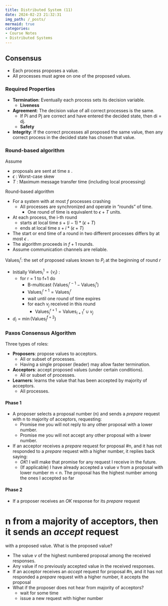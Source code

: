 ```yaml
---
title: Distributed System (11)
date: 2024-02-23 21:32:31
img_path: /_posts/
mermaid: true
categories:
- Course Notes
- Distributed Systems
---
```


## Consensus

- Each process proposes a value.
- All processes must agree on one of the proposed values.

### Required Properties

- **Termination**: Eventually each process sets its decision variable.
  - **Liveness**
- **Agreement**: The decision value of all correct processes is the same.
  - If Pi and Pj are correct and have entered the decided state, then di = dj.
  - **Safety**
- **Integrity**: If the correct processes all proposed the same value, then any correct process in the decided state has chosen that value.

### Round-based algorithm

Assume

- proposals are sent at time $s$ .
- $\epsilon$ : Worst-case skew
- $T$ : Maximum message transfer time (including local processing)

Round-based algorithm

- For a system with at most $f$ processes crashing
  - All processes are synchronized and operate in “rounds” of time.
    - One round of time is equivalent to $\epsilon + T$ units.
- At each process, the i-th round
  - starts at local time $s + (i -1)*(\epsilon + T)$
  - ends at local time $s + i*(\epsilon + T)$
- The start or end time of a round in two different processes differs by at most $\epsilon$ .
- The algorithm proceeds in $f+1$ rounds.
- Assume communication channels are reliable.

$\text{Values}_{i}^{r}$: the set of proposed values known to $P_i$ at the beginning of round $r$

- Initially $\text{Values}_{i}^{1} = \{v_i\}$ :
  - for r = 1 to f+1 do
    - B-multicast $(\text{Values}_{i}^{r-1} - \text{Values}_{i}^{r})$
    - $\text{Values}_{i}^{r+1} = \text{Values}_{i}^{r}$
    - wait until one round of time expires
    - for each $v_j$ received in this round
      - $\text{Values}_{i}^{r+1} = \text{Values}_{i+1}^{r} \cup v_j$
- $d_i = \min(\text{Values}_{i}^{f+2})$

### Paxos Consensus Algorithm

Three types of roles:

- **Proposers**: propose values to acceptors.
  - All or subset of processes.
  - Having a single proposer (leader) may allow faster termination.
- **Acceptors**: accept proposed values (under certain conditions).
  - All or subset of processes.
- **Learners**: learns the value that has been accepted by majority of acceptors.
  - All processes.

<!-- #### Try 1: Single Phase

- A proposer multicasts its proposed value to a large enough set (larger than majority) of acceptors.
- An acceptor accepts the first proposed value it receives.
- If majority of acceptors have accepted the same value v, then v is the decided value.  -->

#### Phase 1

- A proposer selects a proposal number (n) and sends a *prepare*
request with n to majority of acceptors, requesting:
  - Promise me you will not reply to any other proposal with a lower
number.
  - Promise me you will not accept any other proposal with a lower
number.
- If an acceptor receives a *prepare* request for proposal #n, and it
has not responded to a *prepare* request with a higher number, it
replies back saying:
  - *OK*! I will make that promise for any request I receive in the future.
  - (If applicable) I have already accepted a value v from a proposal with lower number m < n. The proposal has the highest number among the ones I accepted so far

#### Phase 2

- If a proposer receives an *OK* response for its *prepare* request
# n from a majority of acceptors, then it sends an *accept* request
with a proposed value. What is the proposed value?
  - The value $v$ of the highest numbered proposal among the received
responses.
  - Any value if no previously accepted value in the received responses.
- If an acceptor receives an *accept* request for proposal #n, and it
has not responded a *prepare* request with a higher number, it
accepts the proposal
- What if the proposer does not hear from majority of acceptors?
  - wait for some time
  - issue a new request with higher
number
